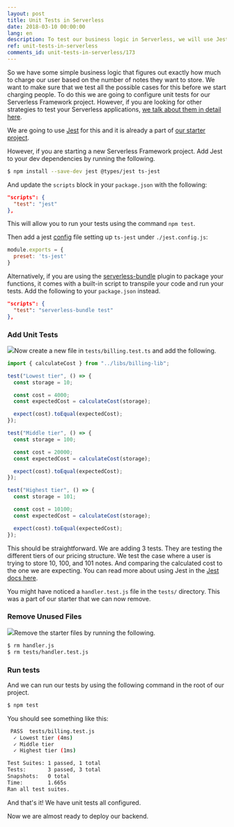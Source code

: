 ```yaml
---
layout: post
title: Unit Tests in Serverless
date: 2018-03-10 00:00:00
lang: en
description: To test our business logic in Serverless, we will use Jest to add unit tests to our project. We can run these tests using the "npm test" command.
ref: unit-tests-in-serverless
comments_id: unit-tests-in-serverless/173
---
```


So we have some simple business logic that figures out exactly how much to charge our user based on the number of notes they want to store. We want to make sure that we test all the possible cases for this before we start charging people. To do this we are going to configure unit tests for our Serverless Framework project. However, if you are looking for other strategies to test your Serverless applications, [we talk about them in detail here](https://seed.run/blog/testing-your-serverless-app).

We are going to use [Jest](https://facebook.github.io/jest/) for this and it is already a part of [our starter project](https://github.com/AnomalyInnovations/serverless-nodejs-starter).

However, if you are starting a new Serverless Framework project. Add Jest to your dev dependencies by running the following.

``` bash
$ npm install --save-dev jest @types/jest ts-jest
```

And update the `scripts` block in your `package.json` with the following:

``` json
"scripts": {
  "test": "jest"
},
```

This will allow you to run your tests using the command `npm test`.

Then add a jest [config](https://kulshekhar.github.io/ts-jest/user/config/) file setting up `ts-jest` under `./jest.config.js`:

``` javascript
module.exports = {
  preset: 'ts-jest'
}
```

Alternatively, if you are using the [serverless-bundle](https://github.com/AnomalyInnovations/serverless-bundle) plugin to package your functions, it comes with a built-in script to transpile your code and run your tests. Add the following to your `package.json` instead.

``` json
"scripts": {
  "test": "serverless-bundle test"
},
```

### Add Unit Tests

<img class="code-marker" src="/assets/s.png" />Now create a new file in `tests/billing.test.ts` and add the following.

``` js
import { calculateCost } from "../libs/billing-lib";

test("Lowest tier", () => {
  const storage = 10;

  const cost = 4000;
  const expectedCost = calculateCost(storage);

  expect(cost).toEqual(expectedCost);
});

test("Middle tier", () => {
  const storage = 100;

  const cost = 20000;
  const expectedCost = calculateCost(storage);

  expect(cost).toEqual(expectedCost);
});

test("Highest tier", () => {
  const storage = 101;

  const cost = 10100;
  const expectedCost = calculateCost(storage);

  expect(cost).toEqual(expectedCost);
});
```

This should be straightforward. We are adding 3 tests. They are testing the different tiers of our pricing structure. We test the case where a user is trying to store 10, 100, and 101 notes. And comparing the calculated cost to the one we are expecting. You can read more about using Jest in the [Jest docs here](https://facebook.github.io/jest/docs/en/getting-started.html). 

You might have noticed a `handler.test.js` file in the `tests/` directory. This was a part of our starter that we can now remove.

### Remove Unused Files

<img class="code-marker" src="/assets/s.png" />Remove the starter files by running the following.

``` bash
$ rm handler.js
$ rm tests/handler.test.js
```

### Run tests

And we can run our tests by using the following command in the root of our project.

``` bash
$ npm test
```

You should see something like this:

``` bash
 PASS  tests/billing.test.js
  ✓ Lowest tier (4ms)
  ✓ Middle tier
  ✓ Highest tier (1ms)

Test Suites: 1 passed, 1 total
Tests:       3 passed, 3 total
Snapshots:   0 total
Time:        1.665s
Ran all test suites.
```

And that's it! We have unit tests all configured.

Now we are almost ready to deploy our backend.
